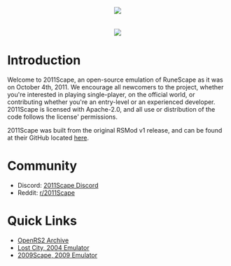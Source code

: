 <p align="center">
  <img src="https://cdn.discordapp.com/attachments/1067274729205010463/1079998213353902140/2011Scape.png" />
  <br>
  <br>
  <br>
  <img src="https://cdn.discordapp.com/attachments/1067274729205010463/1080001930836852806/image.png" />
  <br>
</p>




# Introduction

Welcome to 2011Scape, an open-source emulation of RuneScape as it was on October 4th, 2011. We encourage all newcomers to the project, whether you're interested in playing single-player, on the official world, or contributing whether you're an entry-level or an experienced developer. 2011Scape is licensed with Apache-2.0, and all use or distribution of the code follows the license' permissions.

2011Scape was built from the original RSMod v1 release, and can be found at their GitHub located [here](https://github.com/Tomm0017/rsmod).

# Community

- Discord: [2011Scape Discord](https://discord.gg/jDbBAKjhxh)
- Reddit: [r/2011Scape](https://www.reddit.com/r/2011scape/)

# Quick Links

- [OpenRS2 Archive](https://archive.openrs2.org/)
- [Lost City, 2004 Emulator](https://discord.gg/hN3tHUmZEN)
- [2009Scape, 2009 Emulator](https://2009scape.org)
